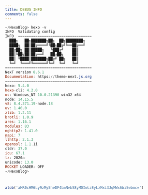 ```yaml
---
title: DEBUG INFO
comments: false
---
```

```powershell
~/HexoBlog> hexo -v
INFO  Validating config
INFO  ==================================
  ███╗   ██╗███████╗██╗  ██╗████████╗
  ████╗  ██║██╔════╝╚██╗██╔╝╚══██╔══╝
  ██╔██╗ ██║█████╗   ╚███╔╝    ██║
  ██║╚██╗██║██╔══╝   ██╔██╗    ██║
  ██║ ╚████║███████╗██╔╝ ██╗   ██║
  ╚═╝  ╚═══╝╚══════╝╚═╝  ╚═╝   ╚═╝
========================================
NexT version 8.6.1
Documentation: https://theme-next.js.org
========================================
hexo: 5.4.0
hexo-cli: 4.2.0
os: Windows_NT 10.0.21390 win32 x64
node: 14.15.5
v8: 8.4.371.19-node.18
uv: 1.40.0
zlib: 1.2.11
brotli: 1.0.9
ares: 1.16.1
modules: 83
nghttp2: 1.41.0
napi: 7
llhttp: 2.1.3
openssl: 1.1.1i
cldr: 37.0
icu: 67.1
tz: 2020a
unicode: 13.0
ROCKET LOADER: OFF
~/HexoBlog> 
```

<div class="post-eof"></div>

```javascript
atob('aHR0cHM6Ly9zMy5heDF4LmNvbS8yMDIwLzEyLzMxL3JqMWx6bi5wbmc=')
```

<style>
  div.post-eof {
    margin: 40px 0;
    width: 100%;
  }
</style>